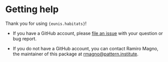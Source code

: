 # Getting help

Thank you for using `{eunis.habitats}`!

- If you have a GitHub account, please
[file an issue](https://github.com/patterninstitute/eunis.habitats/issues/new)
with your question or bug report.

- If you do not have a GitHub account, you can contact Ramiro Magno, the
maintainer of this package at <rmagno@pattern.institute>.
